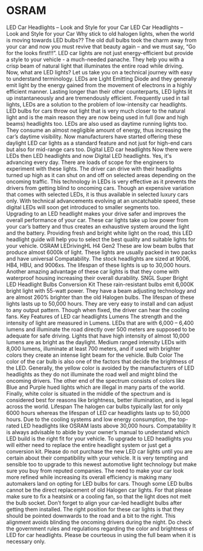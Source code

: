 # OSRAM
LED Car Headlights – Look and Style for your Car
LED Car Headlights – Look and Style for your Car
Why stick to old halogen lights, when the world is moving towards LED bulbs?? The old dull bulbs took the charm away from your car and now you must revive that beauty again – and we must say, “Go for the looks first!!!”. LED car lights are not just energy-efficient but provide a style to your vehicle - a much-needed panache. They help you with a crisp beam of natural light that illuminates the entire road while driving. 
Now, what are LED lights?
Let us take you on a technical journey with easy to understand terminology. LEDs are Light Emitting Diode and they generally emit light by the energy gained from the movement of electrons in a highly efficient manner. Lasting longer than their other counterparts, LED lights lit up instantaneously and are tremendously efficient. Frequently used in tail lights, LEDs are a solution to the problem of low-intensity car headlights. LED bulbs for cars throw out light that is very much closer to the natural light and is the main reason they are now being used in full (low and high beams) headlights too.
LEDs are also used as daytime running lights too. They consume an almost negligible amount of energy, thus increasing the car’s daytime visibility. Now manufacturers have started offering these daylight LED car lights as a standard feature and not just for high-end cars but also for mid-range cars too. 
Digital LED car headlights
Now there were LEDs then LED headlights and now Digital LED headlights. Yes, it's advancing every day. There are loads of scope for the engineers to experiment with these lights. The driver can drive with their headlights turned up high as it can shut on and off on selected areas depending on the oncoming traffic. This technology in LEDs is very effective as it prevents the drivers from getting blind to oncoming cars. Though an expensive variation that comes with selected LEDs, it is thus available in selected luxury cars only. With technical advancements evolving at an uncatchable speed, these digital LEDs will soon get introduced to smaller segments too.  
Upgrading to an LED headlight makes your drive safer and improves the overall performance of your car. These car lights take up low power from your car’s battery and thus creates an exhaustive system around the light and the battery. Providing fresh and bright white light on the road, this LED headlight guide will help you to select the best quality and suitable lights for your vehicle. 
OSRAM LEDrivingHL H4 Gen2
These are low beam bulbs that produce almost 6000k of light. These lights are usually packed in two packs and have universal Compatability. The stock headlights are sized at 9006, HB4, HBU, and 9006xs. The lifespan of these lights is up to 30,000 hours. Another amazing advantage of these car lights is that they come with waterproof housing increasing their overall durability.
SNGL Super Bright LED Headlight Bulbs Conversion Kit
These rain-resistant bulbs emit 6,000K bright light with 55-watt power. They have a beam adjusting technology and are almost 260% brighter than the old Halogen bulbs. The lifespan of these lights lasts up to 50,000 hours. They are very easy to install and can adjust to any output pattern. Though when fixed, the driver can hear the cooling fans. 
Key Features of LED car headlights
Lumens
The strength and the intensity of light are measured in Lumens. LEDs that are with 6,000 – 6,400 lumens and illuminate the road directly over 500 meters are supposed to be adequate for safe driving. Lights that have high intensity of almost 10,000 lumens are as bright as the daylight. Medium ranged intensity LEDs with 8,000 lumens, illuminate at least 700 meters, and if used with brighter colors they create an intense light beam for the vehicle. 
Bulb Color
The color of the car bulb is also one of the factors that decide the brightness of the LED. Generally, the yellow color is avoided by the manufacturers of LED headlights as they do not illuminate the road well and might blind the oncoming drivers. The other end of the spectrum consists of colors like Blue and Purple hued lights which are illegal in many parts of the world. Finally, white color is situated in the middle of the spectrum and is considered best for reasons like brightness, better illumination, and is legal across the world. 
Lifespan 
The halogen car bulbs typically last for only 6000 hours whereas the lifespan of LED car headlights lasts up to 50,000 hours. Due to the cooling systems and low energy consumption, the top-rated LED headlights like OSRAM lasts above 30,000 hours. 
Compatability
It is always advisable to abide by your owner’s manual to understand which LED build is the right fit for your vehicle. To upgrade to LED headlights you will either need to replace the entire headlight system or just get a conversion kit. Please do not purchase the new LED car lights until you are certain about their compatibility with your vehicle. 
It is very tempting and sensible too to upgrade to this newest automotive light technology but make sure you buy from reputed companies. The need to make your car look more refined while increasing its overall efficiency is making many automakers land on opting for LED bulbs for cars. 
Though some LED bulbs cannot be the direct replacement of old Halogen car lights. For that please make sure to fix a heatsink or a cooling fan, so that the light does not melt the bulb socket. 
Don’t forget to align your car-led headlight bulbs after getting them installed. The right position for these car lights is that they should be pointed downwards to the road and a bit to the right. This alignment avoids blinding the oncoming drivers during the night. Do check the government rules and regulations regarding the color and brightness of LED for car headlights. Please be courteous in using the full beam when it is necessary only.



